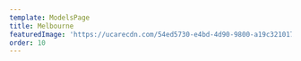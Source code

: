 ```yaml
---
template: ModelsPage
title: Melbourne
featuredImage: 'https://ucarecdn.com/54ed5730-e4bd-4d90-9800-a19c3210170c/'
order: 10
---
```


